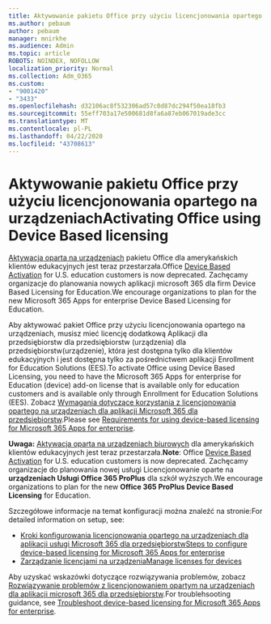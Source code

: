 ```yaml
---
title: Aktywowanie pakietu Office przy użyciu licencjonowania opartego na urządzeniach
ms.author: pebaum
author: pebaum
manager: mnirkhe
ms.audience: Admin
ms.topic: article
ROBOTS: NOINDEX, NOFOLLOW
localization_priority: Normal
ms.collection: Adm_O365
ms.custom:
- "9001420"
- "3433"
ms.openlocfilehash: d32106ac8f532306ad57c0d87dc294f50ea18fb3
ms.sourcegitcommit: 55eff703a17e500681d8fa6a87eb067019ade3cc
ms.translationtype: MT
ms.contentlocale: pl-PL
ms.lasthandoff: 04/22/2020
ms.locfileid: "43708613"
---
```

# <a name="activating-office-using-device-based-licensing"></a><span data-ttu-id="2ee8a-102">Aktywowanie pakietu Office przy użyciu licencjonowania opartego na urządzeniach</span><span class="sxs-lookup"><span data-stu-id="2ee8a-102">Activating Office using Device Based licensing</span></span>

<span data-ttu-id="2ee8a-103">[Aktywacja oparta na urządzeniach](https://aka.ms/officedba) pakietu Office dla amerykańskich klientów edukacyjnych jest teraz przestarzała.</span><span class="sxs-lookup"><span data-stu-id="2ee8a-103">Office [Device Based Activation](https://aka.ms/officedba) for U.S. education customers is now deprecated.</span></span> <span data-ttu-id="2ee8a-104">Zachęcamy organizacje do planowania nowych aplikacji microsoft 365 dla firm Device Based Licensing for Education.</span><span class="sxs-lookup"><span data-stu-id="2ee8a-104">We encourage organizations to plan for the new Microsoft 365 Apps for enterprise Device Based Licensing for Education.</span></span>

<span data-ttu-id="2ee8a-105">Aby aktywować pakiet Office przy użyciu licencjonowania opartego na urządzeniach, musisz mieć licencję dodatkową Aplikacji dla przedsiębiorstw dla przedsiębiorstw (urządzenia) dla przedsiębiorstw(urządzenie), która jest dostępna tylko dla klientów edukacyjnych i jest dostępna tylko za pośrednictwem aplikacji Enrollment for Education Solutions (EES).</span><span class="sxs-lookup"><span data-stu-id="2ee8a-105">To activate Office using Device Based Licensing, you need to have the Microsoft 365 Apps for enterprise for Education (device) add-on license that is available only for education customers and is available only through Enrollment for Education Solutions (EES).</span></span> <span data-ttu-id="2ee8a-106">Zobacz [Wymagania dotyczące korzystania z licencjonowania opartego na urządzeniach dla aplikacji Microsoft 365 dla przedsiębiorstw](https://docs.microsoft.com/deployoffice/device-based-licensing#requirements-for-using-device-based-licensing-for-office-365-proplus).</span><span class="sxs-lookup"><span data-stu-id="2ee8a-106">Please see [Requirements for using device-based licensing for Microsoft 365 Apps for enterprise](https://docs.microsoft.com/deployoffice/device-based-licensing#requirements-for-using-device-based-licensing-for-office-365-proplus).</span></span>

<span data-ttu-id="2ee8a-107">**Uwaga:** [Aktywacja oparta na urządzeniach biurowych](https://aka.ms/officedba) dla amerykańskich klientów edukacyjnych jest teraz przestarzała.</span><span class="sxs-lookup"><span data-stu-id="2ee8a-107">**Note**: Office [Device Based Activation](https://aka.ms/officedba) for U.S. education customers is now deprecated.</span></span> <span data-ttu-id="2ee8a-108">Zachęcamy organizacje do planowania nowej usługi Licencjonowanie oparte na **urządzeniach Usługi Office 365 ProPlus** dla szkół wyższych.</span><span class="sxs-lookup"><span data-stu-id="2ee8a-108">We encourage organizations to plan for the new **Office 365 ProPlus Device Based Licensing** for Education.</span></span>

<span data-ttu-id="2ee8a-109">Szczegółowe informacje na temat konfiguracji można znaleźć na stronie:</span><span class="sxs-lookup"><span data-stu-id="2ee8a-109">For detailed information on setup, see:</span></span>

- [<span data-ttu-id="2ee8a-110">Kroki konfigurowania licencjonowania opartego na urządzeniach dla aplikacji usługi Microsoft 365 dla przedsiębiorstw</span><span class="sxs-lookup"><span data-stu-id="2ee8a-110">Steps to configure device-based licensing for Microsoft 365 Apps for enterprise</span></span>](https://docs.microsoft.com/deployoffice/device-based-licensing#steps-to-configure-device-based-licensing-for-office-365-proplus)
- [<span data-ttu-id="2ee8a-111">Zarządzanie licencjami na urządzenia</span><span class="sxs-lookup"><span data-stu-id="2ee8a-111">Manage licenses for devices</span></span>](https://docs.microsoft.com/Office365/Admin/misc/manage-licenses-for-devices)

<span data-ttu-id="2ee8a-112">Aby uzyskać wskazówki dotyczące rozwiązywania problemów, zobacz [Rozwiązywanie problemów z licencjonowaniem opartym na urządzeniach dla aplikacji microsoft 365 dla przedsiębiorstw](https://docs.microsoft.com/deployoffice/device-based-licensing#troubleshoot-device-based-licensing-for-office-365-proplus).</span><span class="sxs-lookup"><span data-stu-id="2ee8a-112">For troublehsooting guidance, see [Troubleshoot device-based licensing for Microsoft 365 Apps for enterprise](https://docs.microsoft.com/deployoffice/device-based-licensing#troubleshoot-device-based-licensing-for-office-365-proplus).</span></span>
